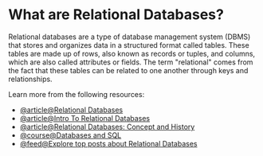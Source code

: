 # What are Relational Databases?

Relational databases are a type of database management system (DBMS) that stores and organizes data in a structured format called tables. These tables are made up of rows, also known as records or tuples, and columns, which are also called attributes or fields. The term "relational" comes from the fact that these tables can be related to one another through keys and relationships.

Learn more from the following resources:

- [@article@Relational Databases](https://www.ibm.com/cloud/learn/relational-databases)
- [@article@Intro To Relational Databases](https://www.udacity.com/course/intro-to-relational-databases--ud197)
- [@article@Relational Databases: Concept and History](https://www.ibm.com/topics/relational-databases)
- [@course@Databases and SQL](https://www.edx.org/course/databases-5-sql)
- [@feed@Explore top posts about Relational Databases](https://app.daily.dev/tags/relational-databases?ref=roadmapsh)
